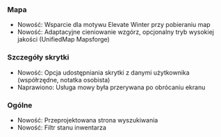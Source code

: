 ### Mapa
- Nowość: Wsparcie dla motywu Elevate Winter przy pobieraniu map
- Nowość: Adaptacyjne cieniowanie wzgórz, opcjonalny tryb wysokiej jakości (UnifiedMap Mapsforge)

### Szczegóły skrytki
- Nowość: Opcja udostępniania skrytki z danymi użytkownika (współrzędne, notatka osobista)
- Naprawiono: Usługa mowy była przerywana po obrócaniu ekranu

### Ogólne
- Nowość: Przeprojektowana strona wyszukiwania
- Nowość: Filtr stanu inwentarza
